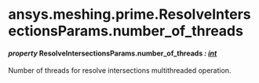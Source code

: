 # ansys.meshing.prime.ResolveIntersectionsParams.number_of_threads

#### *property* ResolveIntersectionsParams.number_of_threads *: [int](https://docs.python.org/3.11/library/functions.html#int)*

Number of threads for resolve intersections multithreaded operation.

<!-- !! processed by numpydoc !! -->
